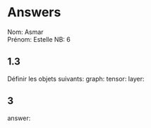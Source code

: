 # Answers

Nom: Asmar	
Prénom: Estelle
NB: 6

## 1.3 
Définir les objets suivants:
graph:
tensor:
layer:

## 3
answer:
